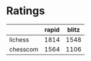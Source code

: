 # Ratings

|          | rapid | blitz |
|----------|-------|-------|
| lichess  | 1814 | 1548 |
| chesscom | 1564 | 1106 |
